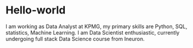# Hello-world

I am working as Data Analyst at KPMG, my primary skills are Python, SQL, statistics, Machine Learning. I am Data Scientist enthusiastic, currently undergoing 
full stack Data Science course from Ineuron. 
